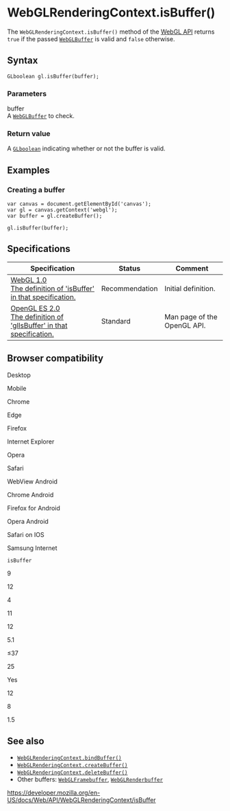 WebGLRenderingContext.isBuffer()
================================

The `WebGLRenderingContext.isBuffer()` method of the [WebGL API](../webgl_api) returns `true` if the passed [`WebGLBuffer`](../webglbuffer) is valid and `false` otherwise.

Syntax
------

    GLboolean gl.isBuffer(buffer);

### Parameters

buffer  
A [`WebGLBuffer`](../webglbuffer) to check.

### Return value

A [`GLboolean`](../webgl_api/types) indicating whether or not the buffer is valid.

Examples
--------

### Creating a buffer

    var canvas = document.getElementById('canvas');
    var gl = canvas.getContext('webgl');
    var buffer = gl.createBuffer();

    gl.isBuffer(buffer);

Specifications
--------------

<table><thead><tr class="header"><th>Specification</th><th>Status</th><th>Comment</th></tr></thead><tbody><tr class="odd"><td><a href="https://www.khronos.org/registry/webgl/specs/latest/1.0/#5.14.5">WebGL 1.0<br />
<span class="small">The definition of 'isBuffer' in that specification.</span></a></td><td><span class="spec-rec">Recommendation</span></td><td>Initial definition.</td></tr><tr class="even"><td><a href="https://www.khronos.org/opengles/sdk/docs/man/xhtml/glIsBuffer.xml">OpenGL ES 2.0<br />
<span class="small">The definition of 'glIsBuffer' in that specification.</span></a></td><td><span class="spec-standard">Standard</span></td><td>Man page of the OpenGL API.</td></tr></tbody></table>

Browser compatibility
---------------------

Desktop

Mobile

Chrome

Edge

Firefox

Internet Explorer

Opera

Safari

WebView Android

Chrome Android

Firefox for Android

Opera Android

Safari on IOS

Samsung Internet

`isBuffer`

9

12

4

11

12

5.1

≤37

25

Yes

12

8

1.5

See also
--------

-   [`WebGLRenderingContext.bindBuffer()`](bindbuffer)
-   [`WebGLRenderingContext.createBuffer()`](createbuffer)
-   [`WebGLRenderingContext.deleteBuffer()`](deletebuffer)
-   Other buffers: [`WebGLFramebuffer`](../webglframebuffer), [`WebGLRenderbuffer`](../webglrenderbuffer)

<a href="https://developer.mozilla.org/en-US/docs/Web/API/WebGLRenderingContext/isBuffer" class="_attribution-link">https://developer.mozilla.org/en-US/docs/Web/API/WebGLRenderingContext/isBuffer</a>
